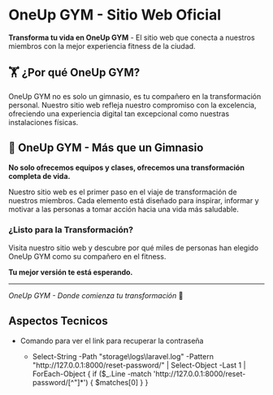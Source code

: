# OneUp GYM - Sitio Web Oficial

**Transforma tu vida en OneUp GYM** - El sitio web que conecta a nuestros miembros con la mejor experiencia fitness de la ciudad.

## 🏋️ ¿Por qué OneUp GYM?

OneUp GYM no es solo un gimnasio, es tu compañero en la transformación personal. Nuestro sitio web refleja nuestro compromiso con la excelencia, ofreciendo una experiencia digital tan excepcional como nuestras instalaciones físicas.

## 🚀 OneUp GYM - Más que un Gimnasio

**No solo ofrecemos equipos y clases, ofrecemos una transformación completa de vida.**

Nuestro sitio web es el primer paso en el viaje de transformación de nuestros miembros. Cada elemento está diseñado para inspirar, informar y motivar a las personas a tomar acción hacia una vida más saludable.

### **¿Listo para la Transformación?**

Visita nuestro sitio web y descubre por qué miles de personas han elegido OneUp GYM como su compañero en el fitness. 

**Tu mejor versión te está esperando.**

---

*OneUp GYM - Donde comienza tu transformación* 💪

## Aspectos Tecnicos

- Comando para ver el link para recuperar la contraseña

    - Select-String -Path "storage\logs\laravel.log" -Pattern "http://127\.0\.0\.1:8000/reset-password/" | Select-Object -Last 1 | ForEach-Object { if ($_.Line -match 'http://127\.0\.0\.1:8000/reset-password/[^"]*') { $matches[0] } }
